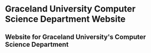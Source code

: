 # Graceland University Computer Science Department Website
## Website for Graceland University's Computer Science Department
